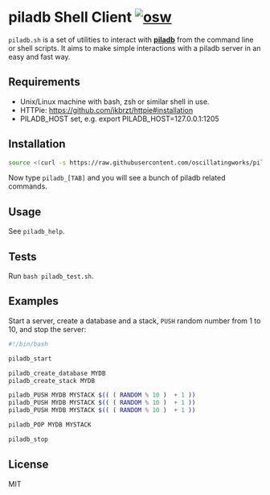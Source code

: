 piladb Shell Client [![osw](https://img.shields.io/badge/%E2%89%85osw-supported-blue.svg)](http://oscillating.works)
===================

`piladb.sh` is a set of utilities to interact with [**piladb**](https://www.piladb.org)
from the command line or shell scripts. It aims to make simple interactions with a piladb server
in an easy and fast way.

Requirements
------------

* Unix/Linux machine with bash, zsh or similar shell in use.
* HTTPie: https://github.com/jkbrzt/httpie#installation
* PILADB_HOST set, e.g. export PILADB_HOST=127.0.0.1:1205

Installation
------------

```bash
source <(curl -s https://raw.githubusercontent.com/oscillatingworks/piladb-sh/master/piladb.sh)
```

Now type `piladb_[TAB]` and you will see a bunch of piladb related commands.

Usage
-----

See `piladb_help`.

Tests
-----

Run `bash piladb_test.sh`.

Examples
--------

Start a server, create a database and a stack, `PUSH` random number
from 1 to 10, and stop the server:

```bash
#!/bin/bash

piladb_start

piladb_create_database MYDB
piladb_create_stack MYDB

piladb_PUSH MYDB MYSTACK $(( ( RANDOM % 10 )  + 1 ))
piladb_PUSH MYDB MYSTACK $(( ( RANDOM % 10 )  + 1 ))
piladb_PUSH MYDB MYSTACK $(( ( RANDOM % 10 )  + 1 ))

piladb_POP MYDB MYSTACK

piladb_stop
```

License
-------

MIT
